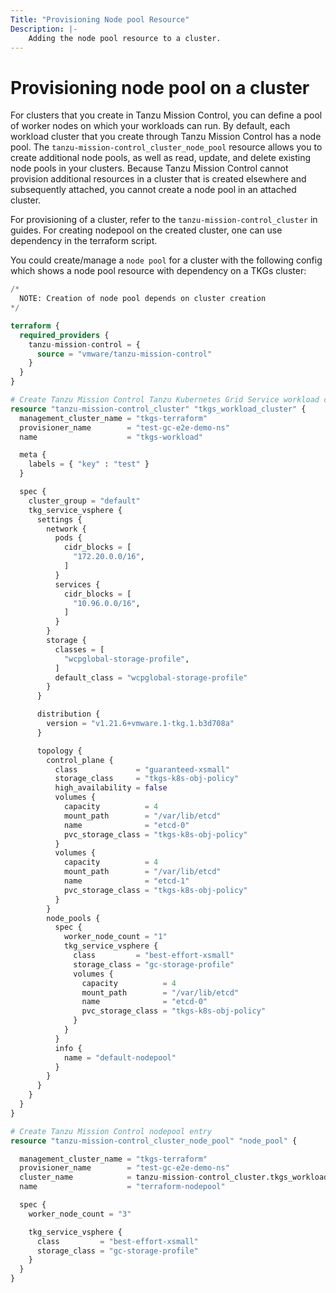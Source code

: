 ```yaml
---
Title: "Provisioning Node pool Resource"
Description: |-
    Adding the node pool resource to a cluster.
---
```


# Provisioning node pool on a cluster

For clusters that you create in Tanzu Mission Control, you can define a pool of worker nodes on which your workloads can run.
By default, each workload cluster that you create through Tanzu Mission Control has a node pool.
The `tanzu-mission-control_cluster_node_pool` resource allows you to create additional node pools, as well as read, update, and delete existing node pools in your clusters.
Because Tanzu Mission Control cannot provision additional resources in a cluster that is created elsewhere and subsequently attached, you cannot create a node pool in an attached cluster.

For provisioning of a cluster, refer to the `tanzu-mission-control_cluster` in guides.
For creating nodepool on the created cluster, one can use dependency in the terraform script.

You could create/manage a `node pool` for a cluster with the following config which shows a node pool resource with dependency on a TKGs cluster:

```terraform
/*
  NOTE: Creation of node pool depends on cluster creation
*/

terraform {
  required_providers {
    tanzu-mission-control = {
      source = "vmware/tanzu-mission-control"
    }
  }
}

# Create Tanzu Mission Control Tanzu Kubernetes Grid Service workload cluster entry
resource "tanzu-mission-control_cluster" "tkgs_workload_cluster" {
  management_cluster_name = "tkgs-terraform"
  provisioner_name        = "test-gc-e2e-demo-ns"
  name                    = "tkgs-workload"

  meta {
    labels = { "key" : "test" }
  }

  spec {
    cluster_group = "default"
    tkg_service_vsphere {
      settings {
        network {
          pods {
            cidr_blocks = [
              "172.20.0.0/16",
            ]
          }
          services {
            cidr_blocks = [
              "10.96.0.0/16",
            ]
          }
        }
        storage {
          classes = [
            "wcpglobal-storage-profile",
          ]
          default_class = "wcpglobal-storage-profile"
        }
      }

      distribution {
        version = "v1.21.6+vmware.1-tkg.1.b3d708a"
      }

      topology {
        control_plane {
          class             = "guaranteed-xsmall"
          storage_class     = "tkgs-k8s-obj-policy"
          high_availability = false
          volumes {
            capacity          = 4
            mount_path        = "/var/lib/etcd"
            name              = "etcd-0"
            pvc_storage_class = "tkgs-k8s-obj-policy"
          }
          volumes {
            capacity          = 4
            mount_path        = "/var/lib/etcd"
            name              = "etcd-1"
            pvc_storage_class = "tkgs-k8s-obj-policy"
          }
        }
        node_pools {
          spec {
            worker_node_count = "1"
            tkg_service_vsphere {
              class         = "best-effort-xsmall"
              storage_class = "gc-storage-profile"
              volumes {
                capacity          = 4
                mount_path        = "/var/lib/etcd"
                name              = "etcd-0"
                pvc_storage_class = "tkgs-k8s-obj-policy"
              }
            }
          }
          info {
            name = "default-nodepool"
          }
        }
      }
    }
  }
}

# Create Tanzu Mission Control nodepool entry
resource "tanzu-mission-control_cluster_node_pool" "node_pool" {

  management_cluster_name = "tkgs-terraform"
  provisioner_name        = "test-gc-e2e-demo-ns"
  cluster_name            = tanzu-mission-control_cluster.tkgs_workload_cluster.name
  name                    = "terraform-nodepool"

  spec {
    worker_node_count = "3"

    tkg_service_vsphere {
      class         = "best-effort-xsmall"
      storage_class = "gc-storage-profile"
    }
  }
}
```